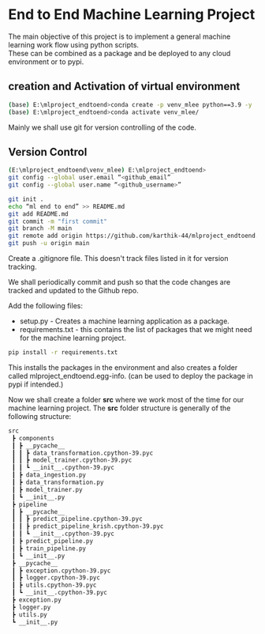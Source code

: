 # End to End Machine Learning Project  

The main objective of this project is to implement a general machine learning work flow using python scripts.  
These can be combined as a package and be deployed to any cloud environment or to pypi.  


## creation and Activation of virtual environment
```bash
(base) E:\mlproject_endtoend>conda create -p venv_mlee python==3.9 -y
(base) E:\mlproject_endtoend>conda activate venv_mlee/
```

Mainly we shall use git for version controlling of the code.  

## Version Control  
```bash
(E:\mlproject_endtoend\venv_mlee) E:\mlproject_endtoend>  
git config --global user.email “<github_email”
git config --global user.name “<github_username>”

git init . 
echo “ml end to end” >> README.md
git add README.md
git commit -m "first commit"
git branch -M main
git remote add origin https://github.com/karthik-44/mlproject_endtoend.git
git push -u origin main
```

Create a .gitignore file. This doesn't track files listed in it for version tracking.  

We shall periodically commit and push so that the code changes are tracked and updated to the Github repo.  

Add the following files:  
- setup.py - Creates a machine learning application as a package.
- requirements.txt - this contains the list of packages that we might need for the machine learning project.

```bash
pip install -r requirements.txt
```

This installs the packages in the environment and also creates a folder called mlproject_endtoend.egg-info. (can be used to deploy the package in pypi if intended.)  

Now we shall create a folder **src** where we work most of the time for our machine learning project. The **src** folder structure is generally of the following structure: 
```bash
src
 ┣ components
 ┃ ┣ __pycache__
 ┃ ┃ ┣ data_transformation.cpython-39.pyc
 ┃ ┃ ┣ model_trainer.cpython-39.pyc
 ┃ ┃ ┗ __init__.cpython-39.pyc
 ┃ ┣ data_ingestion.py
 ┃ ┣ data_transformation.py
 ┃ ┣ model_trainer.py
 ┃ ┗ __init__.py
 ┣ pipeline
 ┃ ┣ __pycache__
 ┃ ┃ ┣ predict_pipeline.cpython-39.pyc
 ┃ ┃ ┣ predict_pipeline_krish.cpython-39.pyc
 ┃ ┃ ┗ __init__.cpython-39.pyc
 ┃ ┣ predict_pipeline.py
 ┃ ┣ train_pipeline.py
 ┃ ┗ __init__.py
 ┣ __pycache__
 ┃ ┣ exception.cpython-39.pyc
 ┃ ┣ logger.cpython-39.pyc
 ┃ ┣ utils.cpython-39.pyc
 ┃ ┗ __init__.cpython-39.pyc
 ┣ exception.py
 ┣ logger.py
 ┣ utils.py
 ┗ __init__.py

```
